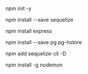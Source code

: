npm init -y

npm install --save sequelize

npm install express

npm install --save pg pg-hstore

npm add sequelize-cli -D

npm install -g nodemon

